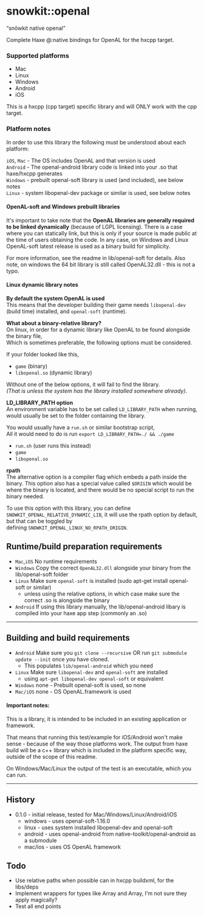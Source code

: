 # snowkit::openal
“snõwkit native openal”

Complete Haxe @:native bindings for OpenAL for the hxcpp target.

### Supported platforms

- Mac
- Linux
- Windows
- Android
- iOS

This is a hxcpp (cpp target) specific library and will ONLY work with the cpp target.

### Platform notes

In order to use this library the following must be understood about each platform:

`iOS`, `Mac` - The OS includes OpenAL and that version is used   
`Android` - The openal-android library code is linked into your .so that haxe/hxcpp generates   
`Windows` - prebuilt openal-soft library is used (and included), see below notes   
`Linux` - system libopenal-dev package or similar is used, see below notes

#### OpenAL-soft and Windows prebuilt libraries

It's important to take note that the **OpenAL libraries are generally required to be linked dynamically** (because of LGPL licensing).
There is a case where you can statically link, but this is only if your source is made public at the time of users obtaining the code.
In any case, on Windows and Linux OpenAL-soft latest release is used as a binary build for simplicity.

For more information, see the readme in lib/openal-soft for details.
Also note, on windows the 64 bit library is still called OpenAL32.dll - this is not a typo.

#### Linux dynamic library notes

**By default the system OpenAL is used**   
This means that the developer building their game needs `libopenal-dev` (build time) installed, and `openal-soft` (runtime).

**What about a binary-relative library?**   
On linux, in order for a dynamic library like OpenAL to be found alongside the binary file,   
Which is sometimes preferable, the following options must be considered.

If your folder looked like this,   

- `game` (binary)
- `libopenal.so` (dynamic library)

Without one of the below options, it will fail to find the library.   
_(That is unless the system has the library installed somewhere already)_.

**LD_LIBRARY_PATH option**   
An environment variable has to be set called `LD_LIBRARY_PATH` when running,   
would usually be set to the folder containing the library.

You would usually have a `run.sh` or similar bootstrap script,   
All it would need to do is run `export LD_LIBRARY_PATH=./ && ./game`   

- `run.sh` (user runs this instead)
- `game`
- `libopenal.so`

**rpath**   
The alternative option is a compiler flag which embeds a path inside the binary.
This option also has a special value called `$ORIGIN` which would be where the binary is located,
and there would be no special script to run the binary needed.

To use this option with this library, you can define `SNOWKIT_OPENAL_RELATIVE_DYNAMIC_LIB`,
it will use the rpath option by default, but that can be toggled by   
defining `SNOWKIT_OPENAL_LINUX_NO_RPATH_ORIGIN`.


## Runtime/build preparation requirements

- `Mac`,`iOS` No runtime requirements
- `Windows` Copy the correct `OpenAL32.dll` alongside your binary from the lib/openal-soft folder
- `Linux` Make sure `openal-soft` is installed (sudo apt-get install openal-soft or similar)
    - unless using the relative options, in which case make sure the correct .so is alongside the binary
- `Android` If using this library manually, the lib/openal-android libary is compiled into your haxe app step (commonly an .so)

---

## Building and build requirements

- `Android` Make sure you `git clone --recursive`  OR run `git submodule update --init` once you have cloned.    
    - This populates `lib/openal-android` which you need
- `Linux` Make sure `libopenal-dev` and `openal-soft` are installed
    - using `apt-get libopenal-dev openal-soft` or equivalent
- `Windows` none - Prebuilt openal-soft is used, so none
- `Mac/iOS` none - OS OpenAL.framework is used

#### Important notes:   

This is a library, it is intended to be included in an existing application or framework.

That means that running this test/example for iOS/Android won't make sense - because of the way those platforms work.
The output from haxe build will be a c++ library which is included in the platform specific way, outside of the scope of this readme.

On Windows/Mac/Linux the output of the test is an executable, which you can run.

---

## History

- 0.1.0 - initial release, tested for Mac/Windows/Linux/Android/iOS
	- windows - uses openal-soft-1.16.0
    - linux - uses system installed libopenal-dev and openal-soft
	- android - uses openal-android from native-toolkit/openal-android as a submodule
    - mac/ios - uses OS OpenAL framework

## Todo

- Use relative paths when possible can in hxcpp buildxml, for the libs/deps
- Implement wrappers for types like Array<Int> and Array<Bool>, I'm not sure they apply magically?
- Test all end points
